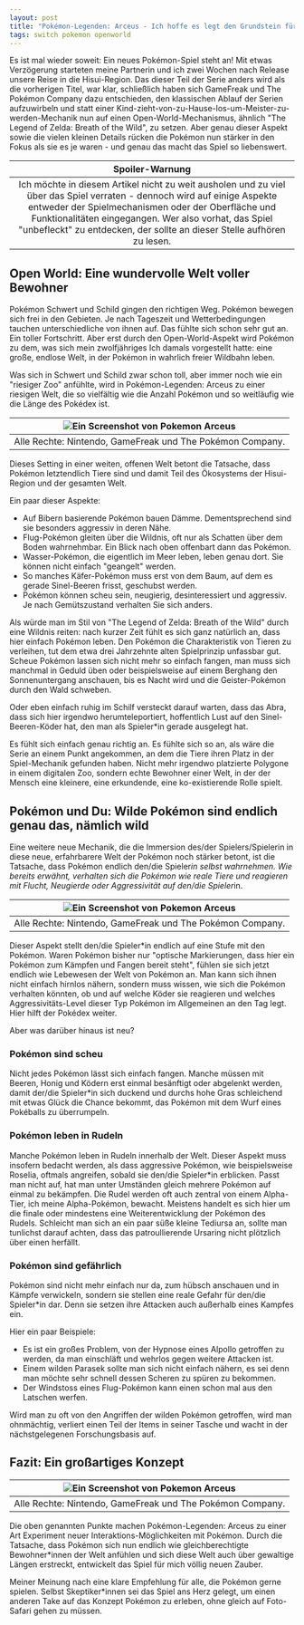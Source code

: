 ```yaml
---
layout: post
title: "Pokémon-Legenden: Arceus - Ich hoffe es legt den Grundstein für kommende Titel der Serie"
tags: switch pokemon openworld
---
```


Es ist mal wieder soweit: Ein neues Pokémon-Spiel steht an! Mit etwas Verzögerung starteten meine Partnerin und ich zwei Wochen nach Release unsere Reise in die Hisui-Region. Das dieser Teil der Serie anders wird als die vorherigen Titel, war klar, schließlich haben sich GameFreak und The Pokémon Company dazu entschieden, den klassischen Ablauf der Serien aufzuwirbeln und statt einer Kind-zieht-von-zu-Hause-los-um-Meister-zu-werden-Mechanik nun auf einen Open-World-Mechanismus, ähnlich "The Legend of Zelda: Breath of the Wild", zu setzen. Aber genau dieser Aspekt sowie die vielen kleinen Details rücken die Pokémon nun stärker in den Fokus als sie es je waren - und genau das macht das Spiel so liebenswert.

|Spoiler-Warnung|
|:-:|
|Ich möchte in diesem Artikel nicht zu weit ausholen und zu viel über das Spiel verraten - dennoch wird auf einige Aspekte entweder der Spielmechanismen oder der Oberfläche und Funktionalitäten eingegangen. Wer also vorhat, das Spiel "unbefleckt" zu entdecken, der sollte an dieser Stelle aufhören zu lesen.|

## Open World: Eine wundervolle Welt voller Bewohner

Pokémon Schwert und Schild gingen den richtigen Weg. Pokémon bewegen sich frei in den Gebieten. Je nach Tageszeit und Wetterbedingungen tauchen unterschiedliche von ihnen auf. Das fühlte sich schon sehr gut an. Ein toller Fortschritt. Aber erst durch den Open-World-Aspekt wird Pokémon zu dem, was sich mein zwolfjähriges Ich damals vorgestellt hatte: eine große, endlose Welt, in der Pokémon in wahrlich freier Wildbahn leben.

Was sich in Schwert und Schild zwar schon toll, aber immer noch wie ein "riesiger Zoo" anfühlte, wird in Pokémon-Legenden: Arceus zu einer riesigen Welt, die so vielfältig wie die Anzahl Pokémon und so weitläufig wie die Länge des Pokédex ist.

|![Ein Screenshot von Pokemon Arceus](https://cloud.fschuttkowski.xyz/s/TTtPzJxs43Hn7ti/download/2022021321554300-7CBCCE282CD36658AB28471FB4791102.jpg)|
|:-:|
|Alle Rechte: Nintendo, GameFreak und The Pokémon Company.|

Dieses Setting in einer weiten, offenen Welt betont die Tatsache, dass Pokémon letztendlich Tiere sind und damit Teil des Ökosystems der Hisui-Region und der gesamten Welt.

Ein paar dieser Aspekte:

- Auf Bibern basierende Pokémon bauen Dämme. Dementsprechend sind sie besonders aggressiv in deren Nähe.
- Flug-Pokémon gleiten über die Wildnis, oft nur als Schatten über dem Boden wahrnehmbar. Ein Blick nach oben offenbart dann das Pokémon.
- Wasser-Pokémon, die eigentlich im Meer leben, leben genau dort. Sie können nicht einfach "geangelt" werden.
- So manches Käfer-Pokémon muss erst von dem Baum, auf dem es gerade Sinel-Beeren frisst, geschubst werden.
- Pokémon können scheu sein, neugierig, desinteressiert und aggressiv. Je nach Gemütszustand verhalten Sie sich anders.

Als würde man im Stil von "The Legend of Zelda: Breath of the Wild" durch eine Wildnis reiten: nach kurzer Zeit fühlt es sich ganz natürlich an, dass hier einfach Pokémon leben. Den Pokémon die Charakteristik von Tieren zu verleihen, tut dem etwa drei Jahrzehnte alten Spielprinzip unfassbar gut. Scheue Pokémon lassen sich nicht mehr so einfach fangen, man muss sich manchmal in Geduld üben oder beispielsweise auf einem Berghang den Sonnenuntergang anschauen, bis es Nacht wird und die Geister-Pokémon durch den Wald schweben.

Oder eben einfach ruhig im Schilf versteckt darauf warten, dass das Abra, dass sich hier irgendwo herumteleportiert, hoffentlich Lust auf den Sinel-Beeren-Köder hat, den man als Spieler*in gerade ausgelegt hat.

Es fühlt sich einfach genau richtig an. Es fühlte sich so an, als wäre die Serie an einem Punkt angekommen, an dem die Tiere ihren Platz in der Spiel-Mechanik gefunden haben. Nicht mehr irgendwo platzierte Polygone in einem digitalen Zoo, sondern echte Bewohner einer Welt, in der der Mensch eine kleinere, eine erkundende, eine ko-existierende Rolle spielt.

## Pokémon und Du: Wilde Pokémon sind endlich genau das, nämlich wild

Eine weitere neue Mechanik, die die Immersion des/der Spielers/Spielerin in diese neue, erfahrbarere Welt der Pokémon noch stärker betont, ist die Tatsache, dass Pokémon endlich den/die Spieler*in selbst wahrnehmen. Wie bereits erwähnt, verhalten sich die Pokémon wie reale Tiere und reagieren mit Flucht, Neugierde oder Aggressivität auf den/die Spieler*in.

|![Ein Screenshot von Pokemon Arceus](https://cloud.fschuttkowski.xyz/s/rTM3P8G2Btzprwm/download/2022021216293400-7CBCCE282CD36658AB28471FB4791102.jpg)|
|:-:|
|Alle Rechte: Nintendo, GameFreak und The Pokémon Company.|

Dieser Aspekt stellt den/die Spieler*in endlich auf eine Stufe mit den Pokémon. Waren Pokémon bisher nur "optische Markierungen, dass hier ein Pokémon zum Kämpfen und Fangen bereit steht", fühlen sie sich jetzt endlich wie Lebewesen der Welt von Pokémon an. Man kann sich ihnen nicht einfach hirnlos nähern, sondern muss wissen, wie sich die Pokémon verhalten könnten, ob und auf welche Köder sie reagieren und welches Aggressivitäts-Level dieser Typ Pokémon im Allgemeinen an den Tag legt. Hier hilft der Pokédex weiter.

Aber was darüber hinaus ist neu?

### Pokémon sind scheu

Nicht jedes Pokémon lässt sich einfach fangen. Manche müssen mit Beeren, Honig und Ködern erst einmal besänftigt oder abgelenkt werden, damit der/die Spieler*in sich duckend und durchs hohe Gras schleichend mit etwas Glück die Chance bekommt, das Pokémon mit dem Wurf eines Pokéballs zu überrumpeln.

### Pokémon leben in Rudeln

Manche Pokémon leben in Rudeln innerhalb der Welt. Dieser Aspekt muss insofern bedacht werden, als dass aggressive Pokémon, wie beispielsweise Roselia, oftmals angreifen, sobald sie den/die Spieler*in erblicken. Passt man nicht auf, hat man unter Umständen gleich mehrere Pokémon auf einmal zu bekämpfen. Die Rudel werden oft auch zentral von einem Alpha-Tier, ich meine Alpha-Pokémon, bewacht. Meistens handelt es sich hier um die finale oder mindestens eine Weiterentwicklung der Pokémon des Rudels. Schleicht man sich an ein paar süße kleine Tediursa an, sollte man tunlichst darauf achten, dass das patroullierende Ursaring nicht plötzlich über einen herfällt.

### Pokémon sind gefährlich

Pokémon sind nicht mehr einfach nur da, zum hübsch anschauen und in Kämpfe verwickeln, sondern sie stellen eine reale Gefahr für den/die Spieler*in dar. Denn sie setzen ihre Attacken auch außerhalb eines Kampfes ein.

Hier ein paar Beispiele:

- Es ist ein großes Problem, von der Hypnose eines Alpollo getroffen zu werden, da man einschläft und wehrlos gegen weitere Attacken ist.
- Einem wilden Parasek sollte man sich nicht einfach nähern, es sei denn man möchte sehr schnell dessen Scheren zu spüren zu bekommen.
- Der Windstoss eines Flug-Pokémon kann einen schon mal aus den Latschen werfen.

Wird man zu oft von den Angriffen der wilden Pokémon getroffen, wird man ohnmächtig, verliert einen Teil der Items in seiner Tasche und wacht in der nächstgelegenen Forschungsbasis auf.

## Fazit: Ein großartiges Konzept

|![Ein Screenshot von Pokemon Arceus](https://cloud.fschuttkowski.xyz/s/m3EDkN5HCPQzzq9/download/2022021317390300-7CBCCE282CD36658AB28471FB4791102.jpg)|
|:-:|
|Alle Rechte: Nintendo, GameFreak und The Pokémon Company.|

Die oben genannten Punkte machen Pokémon-Legenden: Arceus zu einer Art Experiment neuer Interaktions-Möglichkeiten mit Pokémon. Durch die Tatsache, dass Pokémon sich nun endlich wie gleichberechtigte Bewohner*innen der Welt anfühlen und sich diese Welt auch über gewaltige Längen erstreckt, entwickelt das Spiel für mich völlig neuen Zauber.

Meiner Meinung nach eine klare Empfehlung für alle, die Pokémon gerne spielen. Selbst Skeptiker*innen sei das Spiel ans Herz gelegt, um einen anderen Take auf das Konzept Pokémon zu erleben, ohne gleich auf Foto-Safari gehen zu müssen.
